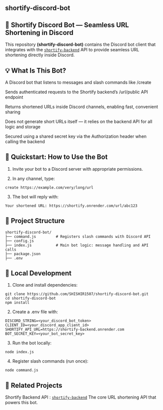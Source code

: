 ## shortify-discord-bot
## 🤖 Shortify Discord Bot — Seamless URL Shortening in Discord
This repository **(shortify-discord-bot)** contains the Discord bot client that integrates with the [`shortify-backend`](https://github.com/SHISHIR1507/shortify-backend) API to provide seamless URL shortening directly inside Discord.

## 💡 What Is This Bot?

   A Discord bot that listens to messages and slash commands like /create <longURL>

Sends authenticated requests to the Shortify backend’s /url/public API endpoint

Returns shortened URLs inside Discord channels, enabling fast, convenient sharing

Does not generate short URLs itself — it relies on the backend API for all logic and storage

Secured using a shared secret key via the Authorization header when calling the backend

## 🔌 Quickstart: How to Use the Bot

1. Invite your bot to a Discord server with appropriate permissions.

2. In any channel, type:

```
create https://example.com/very/long/url
```
3. The bot will reply with:

```
Your shortened URL: https://shortify.onrender.com/url/abc123
```
## 📁 Project Structure
```
shortify-discord-bot/
├── command.js         # Registers slash commands with Discord API
├── config.js          
├── index.js           # Main bot logic: message handling and API calls
├── package.json
├── .env              
```
## 🔧 Local Development
1. Clone and install dependencies:


```
git clone https://github.com/SHISHIR1507/shortify-discord-bot.git
cd shortify-discord-bot
npm install
```
2. Create a .env file with:

```
DISCORD_STRING=<your_discord_bot_token>
CLIENT_ID=<your_discord_app_client_id>
SHORTIFY_API_URL=https://shortify-backend.onrender.com
BOT_SECRET_KEY=<your_bot_secret_key>
```
3. Run the bot locally:

```
node index.js
```
4. Register slash commands (run once):

```
node command.js
```

## 🤝 Related Projects
Shortify Backend API : [`shortify-backend`](https://github.com/SHISHIR1507/shortify-backend)
The core URL shortening API that powers this bot.
